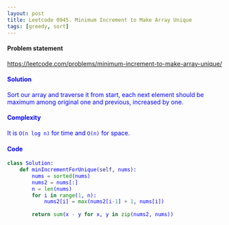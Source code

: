 ```yaml
---
layout: post
title: Leetcode 0945. Minimum Increment to Make Array Unique
tags: [greedy, sort]
---
```


#### Problem statement

<a href="https://leetcode.com/problems/minimum-increment-to-make-array-unique/"> <font color = blue>https://leetcode.com/problems/minimum-increment-to-make-array-unique/

#### Solution
Sort our array and traverse it from start, each next element should be maximum among original one and previous, increased by one.

#### Complexity
It is `O(n log n)` for time and `O(n)` for space.

#### Code
```python
class Solution:
    def minIncrementForUnique(self, nums):
        nums = sorted(nums)
        nums2 = nums[:]
        n = len(nums)
        for i in range(1, n):
            nums2[i] = max(nums2[i-1] + 1, nums[i])
            
        return sum(x - y for x, y in zip(nums2, nums))
```
